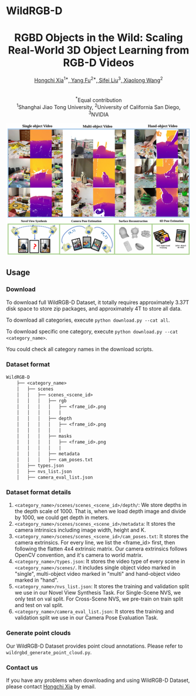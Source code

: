 <h1>WildRGB-D</h1>

<center><h1>RGBD Objects in the Wild: Scaling Real-World 3D Object Learning from RGB-D Videos</h1></center>

<center><a href=https://scholar.google.com/citations?user=9iXQ-wsAAAAJ&hl=en target="_blank"> Hongchi Xia</a><sup>1*</sup>,<a href=https://scholar.google.com/citations?user=bioUtz4AAAAJ&hl=en target="_blank"> Yang Fu</a><sup>2*</sup>,<a href=https://scholar.google.com/citations?user=j4pcHV4AAAAJ&hl=en target="_blank"> Sifei Liu</a><sup>3</sup>,<a href=https://scholar.google.com/citations?user=Y8O9N_0AAAAJ&hl=en target="_blank"> Xiaolong Wang</a><sup>2</sup></center>
<br>
<br>
<center>
<sup>*</sup>Equal contribution <br>
<sup>1</sup>Shanghai Jiao Tong University, 
<sup>2</sup>University of California San Diego,
<sup>3</sup>NVIDIA <br>
</center>




![](img/teaser.png)

## Usage

### Download

To download full WildRGB-D Dataset, it totally requires approximately 3.37T disk space to store zip packages, and approximately 4T to store all data.

To download all categories, execute `python download.py --cat all`.

To download specific one category, execute `python download.py --cat <category_name>`.

You could check all category names in the download scripts.

### Dataset format

```
WildRGB-D
    ├── <category_name>               
    │   ├── scenes
    │   │   ├── scenes_<scene_id>
    │   │   │   ├── rgb
    │   │   │   │   ├── <frame_id>.png
    │   │   │   │   |
    │   │   │   ├── depth
    │   │   │   │   ├── <frame_id>.png
    │   │   │   │   |
    │   │   │   ├── masks
    │   │   │   │   ├── <frame_id>.png
    │   │   │   │   |
    │   │   │   ├── metadata
    │   │   │   ├── cam_poses.txt
    │	├── types.json
    │	├── nvs_list.json
    │	├── camera_eval_list.json
```

### Dataset format details

1. `<category_name>/scenes/scenes_<scene_id>/depth/`: We store depths in the depth scale of 1000. That is, when we load depth image and divide by 1000, we could get depth in meters.
2. `<category_name>/scenes/scenes_<scene_id>/metadata`: It stores the camera intrinsics including image width, height and K.
3. `<category_name>/scenes/scenes_<scene_id>/cam_poses.txt`: It stores the camera extrinsics. For every line, we list the <frame_id> first, then following the flatten 4x4 extrinsic matrix. Our camera extrinsics follows OpenCV convention, and it's camera to world matrix.
4. `<category_name>/types.json`: It stores the video type of every scene in `<category_name>/scenes/`. It includes single object video marked in "single", multi-object video marked in "multi" and hand-object video marked in "hand".
5. `<category_name>/nvs_list.json`:  It stores the training and validation split we use in our Novel View Synthesis Task. For Single-Scene NVS, we only test on val split. For Cross-Scene NVS, we pre-train on train split and test on val split.
6. `<category_name>/camera_eval_list.json`:  It stores the training and validation split we use in our Camera Pose Evaluation Task.

### Generate point clouds

Our WildRGB-D Dataset provides point cloud annotations. Please refer to `wildrgbd_generate_point_cloud.py`.

### Contact us

If you have any problems when downloading and using WildRGB-D Dataset, please contact [Hongchi Xia](mailto:xiahongchi@sjtu.edu.cn) by email.
